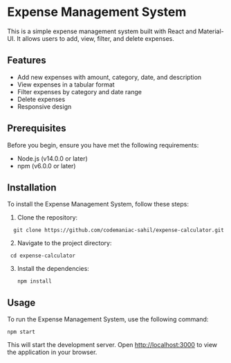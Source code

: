 # Expense Management System

This is a simple expense management system built with React and Material-UI. It allows users to add, view, filter, and delete expenses.

## Features

- Add new expenses with amount, category, date, and description
- View expenses in a tabular format
- Filter expenses by category and date range
- Delete expenses
- Responsive design

## Prerequisites

Before you begin, ensure you have met the following requirements:

- Node.js (v14.0.0 or later)
- npm (v6.0.0 or later)

## Installation

To install the Expense Management System, follow these steps:

1. Clone the repository:
 ```
   git clone https://github.com/codemaniac-sahil/expense-calculator.git
```

2. Navigate to the project directory:
  ```
   cd expense-calculator
```

3. Install the dependencies:
   ```
   npm install
   ```

## Usage

To run the Expense Management System, use the following command:

```
npm start
```

This will start the development server. Open [http://localhost:3000](http://localhost:3000) to view the application in your browser.


